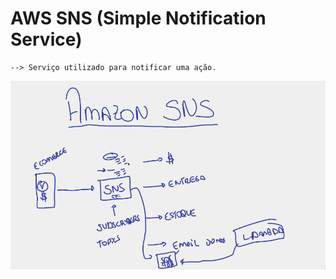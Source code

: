 # AWS SNS (Simple Notification Service)

    --> Serviço utilizado para notificar uma ação.

![alt text](image-2.png)

